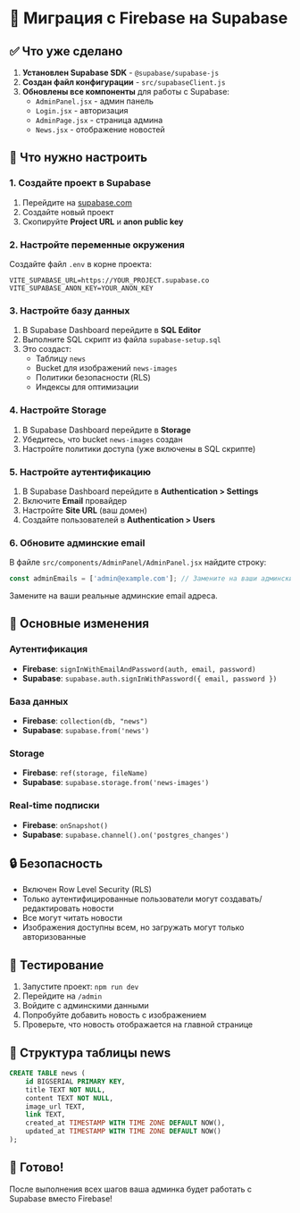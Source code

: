 # 🚀 Миграция с Firebase на Supabase

## ✅ Что уже сделано

1. **Установлен Supabase SDK** - `@supabase/supabase-js`
2. **Создан файл конфигурации** - `src/supabaseClient.js`
3. **Обновлены все компоненты** для работы с Supabase:
   - `AdminPanel.jsx` - админ панель
   - `Login.jsx` - авторизация
   - `AdminPage.jsx` - страница админа
   - `News.jsx` - отображение новостей

## 🔧 Что нужно настроить

### 1. Создайте проект в Supabase

1. Перейдите на [supabase.com](https://supabase.com)
2. Создайте новый проект
3. Скопируйте **Project URL** и **anon public key**

### 2. Настройте переменные окружения

Создайте файл `.env` в корне проекта:

```env
VITE_SUPABASE_URL=https://YOUR_PROJECT.supabase.co
VITE_SUPABASE_ANON_KEY=YOUR_ANON_KEY
```

### 3. Настройте базу данных

1. В Supabase Dashboard перейдите в **SQL Editor**
2. Выполните SQL скрипт из файла `supabase-setup.sql`
3. Это создаст:
   - Таблицу `news`
   - Bucket для изображений `news-images`
   - Политики безопасности (RLS)
   - Индексы для оптимизации

### 4. Настройте Storage

1. В Supabase Dashboard перейдите в **Storage**
2. Убедитесь, что bucket `news-images` создан
3. Настройте политики доступа (уже включены в SQL скрипте)

### 5. Настройте аутентификацию

1. В Supabase Dashboard перейдите в **Authentication > Settings**
2. Включите **Email** провайдер
3. Настройте **Site URL** (ваш домен)
4. Создайте пользователей в **Authentication > Users**

### 6. Обновите админские email

В файле `src/components/AdminPanel/AdminPanel.jsx` найдите строку:

```javascript
const adminEmails = ['admin@example.com']; // Замените на ваши админские email
```

Замените на ваши реальные админские email адреса.

## 🎯 Основные изменения

### Аутентификация
- **Firebase**: `signInWithEmailAndPassword(auth, email, password)`
- **Supabase**: `supabase.auth.signInWithPassword({ email, password })`

### База данных
- **Firebase**: `collection(db, "news")`
- **Supabase**: `supabase.from('news')`

### Storage
- **Firebase**: `ref(storage, fileName)`
- **Supabase**: `supabase.storage.from('news-images')`

### Real-time подписки
- **Firebase**: `onSnapshot()`
- **Supabase**: `supabase.channel().on('postgres_changes')`

## 🔒 Безопасность

- Включен Row Level Security (RLS)
- Только аутентифицированные пользователи могут создавать/редактировать новости
- Все могут читать новости
- Изображения доступны всем, но загружать могут только авторизованные

## 🧪 Тестирование

1. Запустите проект: `npm run dev`
2. Перейдите на `/admin`
3. Войдите с админскими данными
4. Попробуйте добавить новость с изображением
5. Проверьте, что новость отображается на главной странице

## 📝 Структура таблицы news

```sql
CREATE TABLE news (
    id BIGSERIAL PRIMARY KEY,
    title TEXT NOT NULL,
    content TEXT NOT NULL,
    image_url TEXT,
    link TEXT,
    created_at TIMESTAMP WITH TIME ZONE DEFAULT NOW(),
    updated_at TIMESTAMP WITH TIME ZONE DEFAULT NOW()
);
```

## 🎉 Готово!

После выполнения всех шагов ваша админка будет работать с Supabase вместо Firebase!
